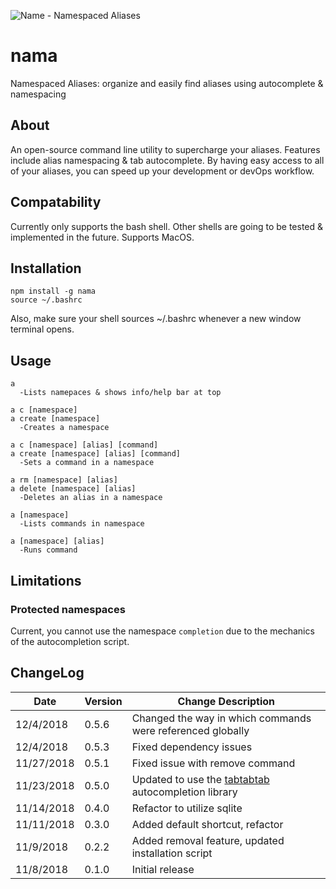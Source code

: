 ![Name - Namespaced Aliases](https://raw.githubusercontent.com/alecdibble/nama/master/docs/nama.png "Nama")

# nama
Namespaced Aliases: organize and easily find aliases using autocomplete & namespacing

## About

An open-source command line utility to supercharge your aliases. Features include alias namespacing & tab autocomplete. By having easy access to all of your aliases, you can speed up your development or devOps workflow. 

## Compatability

Currently only supports the bash shell. Other shells are going to be tested & implemented in the future. Supports MacOS.

## Installation

```
npm install -g nama
source ~/.bashrc
```

Also, make sure your shell sources ~/.bashrc whenever a new window terminal opens.


## Usage

```
a
  -Lists namepaces & shows info/help bar at top

a c [namespace]
a create [namespace]
  -Creates a namespace

a c [namespace] [alias] [command]
a create [namespace] [alias] [command]
  -Sets a command in a namespace

a rm [namespace] [alias]
a delete [namespace] [alias]
  -Deletes an alias in a namespace

a [namespace]
  -Lists commands in namespace
  
a [namespace] [alias]
  -Runs command
```

## Limitations

### Protected namespaces

  Current, you cannot use the namespace `completion` due to the mechanics of the autocompletion script. 

## ChangeLog

| Date | Version | Change Description |
| --- | --- | -- |
| 12/4/2018| 0.5.6 | Changed the way in which commands were referenced globally |
| 12/4/2018| 0.5.3 | Fixed dependency issues |
| 11/27/2018| 0.5.1 | Fixed issue with remove command |
| 11/23/2018| 0.5.0 | Updated to use the [tabtabtab](https://www.github.com/alecdibble/tabtabtab) autocompletion library |
| 11/14/2018| 0.4.0 | Refactor to utilize sqlite |
| 11/11/2018| 0.3.0 | Added default shortcut, refactor |
| 11/9/2018 | 0.2.2 | Added removal feature, updated installation script |
| 11/8/2018 | 0.1.0 | Initial release |
